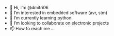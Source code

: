 - 👋 Hi, I’m @dmitri06
- 👀 I’m interested in embedded software (avr, stm)
- 🌱 I’m currently learning python
- 💞️ I’m looking to collaborate on electronic projects
- 📫 How to reach me ...

<!---
dmitri06/dmitri06 is a ✨ special ✨ repository because its `README.md` (this file) appears on your GitHub profile.
You can click the Preview link to take a look at your changes.
--->
